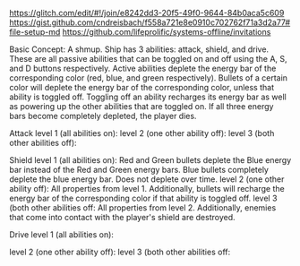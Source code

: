 https://glitch.com/edit/#!/join/e8242dd3-20f5-49f0-9644-84b0aca5c609
https://gist.github.com/cndreisbach/f558a721e8e0910c702762f71a3d2a77#file-setup-md
https://github.com/lifeprolific/systems-offline/invitations

Basic Concept:
	A shmup. Ship has 3 abilities: attack, shield, and drive. These are all passive abilities that can be toggled on and off using the A, S, and D buttons respectively. Active abilities deplete the energy bar of the corresponding color (red, blue, and green respectively). Bullets of a certain color will deplete the energy bar of the corresponding color, unless that ability is toggled off. Toggling off an ability recharges its energy bar as well as powering up the other abilities that are toggled on. If all three energy bars become completely depleted, the player dies.

Attack
level 1 (all abilities on):
level 2 (one other ability off):
level 3 (both other abilities off):

Shield
level 1 (all abilities on):
Red and Green bullets deplete the Blue energy bar instead of the Red and Green energy bars. Blue bullets completely deplete the blue energy bar. Does not deplete over time.
level 2 (one other ability off):
All properties from level 1. Additionally, bullets will recharge the energy bar of the corresponding color if that ability is toggled off.
level 3 (both other abilities off:
All properties from level 2. Additionally, enemies that come into contact with the player's shield are destroyed.

Drive
level 1 (all abilities on):
	
level 2 (one other ability off):
level 3 (both other abilities off:
